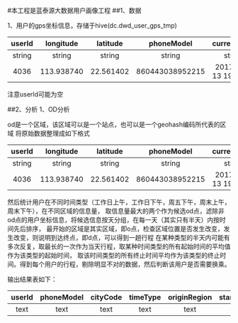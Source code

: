 #本工程是蓝泰源大数据用户画像工程
##1、数据


1、用户的gps坐标信息，存储于hive(dc.dwd_user_gps_tmp)

userId|longitude|latitude|phoneModel|currentTime|cityCode|geocode6|geocode7|geocode8
:---:|:---:|:---:|:---:|:---:|:---:|:---:|:---:|:---:
string|string|string|string|string|string|string|string|string|
4036|113.938740|22.561402|860443038952215|2017-11-13 19:00:43|130400|ws102e|ws102ep|ws102ept

注意userId可能为空

##2、分析
1、OD分析

od是一个区域，该区域可以是一个站点，也可以是一个geohash编码所代表的区域
将原始数据整理成如下格式

userId|longitude|latitude|phoneModel|currentTime|cityCode|region
:---:|:---:|:---:|:---:|:---:|:---:|:---:
string|string|string|string|string|string|string|
4036|113.938740|22.561402|860443038952215|2017-11-13 19:00:43|130400|ws102e

然后统计用户在不同时间类型（工作日上午，工作日下午，周五下午，周末上午，周末下午），在不同区域的信息量，
取信息量最大的两个作为候选od点，滤除非od点的用户坐标信息，将候选信息按天分组，在每一天（其实只有半天）内按时间先后排序，
最开始的区域是其实区域，即o点，检查区域位置是否发生改变，发生改变，则说明到达终点，即d点，可以得到一趟行程
在某种类型的半天内可能有多次反复，取最长的一次作为当天行程，取某种时间类型的所有起始时间的平均值作为该类型的起始时间，
取该时间类型的所有终止时间平均作为该类型的终止时间。得到每个用户的行程，剔除明显不对的数据，然后判断该用户是否需要换乘。

输出结果表如下：

userId|phoneModel|cityCode|timeType|originRegion|startDayTime|destRegion|endDayTime|transfer
:---:|:---:|:---:|:---:|:---:|:---:|:---:|:---:|:---:
text|text|text|text|text|text|text|text|bit(1)




